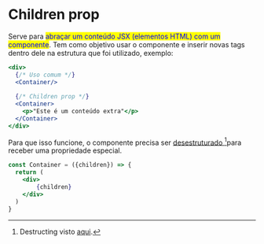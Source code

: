 # Children prop

Serve para <mark style="color:blue;">abraçar um conteúdo JSX (elementos HTML) com um componente</mark>. Tem como objetivo usar o componente e inserir novas tags dentro dele na estrutura que foi utilizado, exemplo:

```jsx
<div>
  {/* Uso comum */}
  <Container/>
  
  {/* Children prop */}
  <Container>
    <p>"Este é um conteúdo extra"</p>
  </Container>
</div>
```

Para que isso funcione, o componente precisa ser [desestruturado ](#user-content-fn-1)[^1]para receber uma propriedade especial.

```jsx
const Container = ({children}) => {
  return (
    <div>
        {children}
    </div>
  )
}
```

[^1]: Destructing visto [aqui](../../../javascript/destructuring.md).
